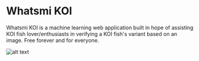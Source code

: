 # Whatsmi KOI #

  Whatsmi KOI is a machine learning web application built in hope of assisting KOI fish lover/enthusiasts in verifying a KOI fish's variant based on an image. Free forever and for everyone.

![alt text]([http://url/to/img.png](https://ibb.co/2WN9CL7)https://ibb.co/2WN9CL7)
